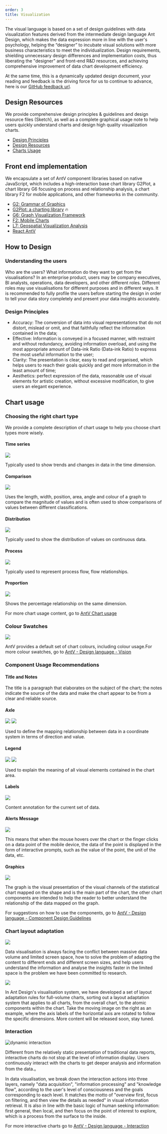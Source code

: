 ```yaml
---
order: 3
title: Visualization
---
```


The visual language is based on a set of design guidelines with data visualization features derived from the intermediate design language Ant Design, which makes the data expression more in line with the user's psychology, helping the “designer” to incubate visual solutions with more business characteristics to meet the individualization. Design requirements, shielding unnecessary design differences and implementation costs, thus liberating the "designer" and front-end R&D resources, and achieving comprehensive improvement of data chart development efficiency.

At the same time, this is a dynamically updated design document, your reading and feedback is the driving force for us to continue to advance, here is our [GitHub feedback url](https://github.com/antvis/site/issues).

## Design Resources

We provide comprehensive design principles & guidelines and design resource files (Sketch), as well as a complete graphical usage note to help users quickly understand charts and design high quality visualization charts.

- [Design Principles](https://antv.vision/zh/docs/specification/principles/basic)
- [Design Resources](https://antv.vision/zh/docs/specification/resources)
- [Charts Usage](https://antv-2018.alipay.com/zh-cn/vis/chart/index.html)

## Front end implementation

We encapsulate a set of AntV component libraries based on native JavaScript, which includes a high-interaction base chart library G2Plot, a chart library G6 focusing on process and relationship analysis, a chart library F2 for mobile applications, and other frameworks in the community.

- [G2: Grammar of Graphics](https://g2.antv.vision/en)
- [G2Plot: a charting library](https://g2plot.antv.vision/en) 🔥
- [G6: Graph Visualization Framework](https://g6.antv.vision/en)
- [F2: Mobile Charts](https://f2.antv.vision/en)
- [L7: Geospatial Visualization Analysis](https://l7.antv.vision/en)
- [React AntV](https://charts.ant.design/en)

## How to Design

### Understanding the users

Who are the users? What information do they want to get from the visualisations? In an enterprise product, users may be company executives, BI analysts, operations, data developers, and other different roles. Different roles may use visualisations for different purposes and in different ways. It is recommended to fully profile the users before starting the design in order to tell your data story completely and present your data insights accurately.

### Design Principles

- Accuracy: The conversion of data into visual representations that do not distort, mislead or omit, and that faithfully reflect the information contained in the data;
- Effective: Information is conveyed in a focused manner, with restraint and without redundancy, avoiding information overload, and using the most appropriate amount of Data-ink Ratio (Data-ink Ratio) to express the most useful information to the user;
- Clarity: The presentation is clear, easy to read and organised, which helps users to reach their goals quickly and get more information in the least amount of time;
- Aesthetics: perfect expression of the data, reasonable use of visual elements for artistic creation, without excessive modification, to give users an elegant experience.

## Chart usage

### Choosing the right chart type

We provide a complete description of chart usage to help you choose chart types more wisely.

#### Time series

<ImagePreview>
<img class="preview-img no-padding" description="Representative types: line graphs, area graphs, etc." src="https://gw.alipayobjects.com/mdn/rms_08e378/afts/img/A*z0ZSRabgdpQAAAAAAAAAAABkARQnAQ" />
</ImagePreview>

Typically used to show trends and changes in data in the time dimension.

#### Comparison

<ImagePreview>
<img class="preview-img no-padding" description="Representative types: bar charts, bubble charts, etc." src="https://gw.alipayobjects.com/mdn/rms_08e378/afts/img/A*mvE4T6jti5QAAAAAAAAAAABkARQnAQ" />
</ImagePreview>

Uses the length, width, position, area, angle and colour of a graph to compare the magnitude of values and is often used to show comparisons of values between different classifications.

#### Distribution

<ImagePreview>
<img class="preview-img no-padding" description="Representative types: Scatterplot, box plot, etc." src="https://gw.alipayobjects.com/mdn/rms_08e378/afts/img/A*_ft8Soe5p6EAAAAAAAAAAABkARQnAQ" />
</ImagePreview>

Typically used to show the distribution of values on continuous data.

#### Process

<ImagePreview>
<img class="preview-img no-padding" description="Types represented: funnel charts, etc." src="https://gw.alipayobjects.com/mdn/rms_08e378/afts/img/A*kJj6Qo3-UFIAAAAAAAAAAABkARQnAQ" />
</ImagePreview>

Typically used to represent process flow, flow relationships.

#### Proportion

<ImagePreview>
<img class="preview-img no-padding" description="Types represented: ring charts, pie charts, percentage stacked type charts, etc." src="https://gw.alipayobjects.com/mdn/rms_08e378/afts/img/A*52XJRK9B0KUAAAAAAAAAAABkARQnAQ" />
</ImagePreview>

Shows the percentage relationship on the same dimension.

For more chart usage content, go to [AntV Chart usage](https://antv-2018.alipay.com/zh-cn/vis/chart/index.html)

### Colour Swatches

<ImagePreview>
<img class="preview-img no-padding" description="AntV Example of official default colour swatches" src="https://gw.alipayobjects.com/mdn/rms_08e378/afts/img/A*Skn6TZsQ7ksAAAAAAAAAAABkARQnAQ" />
</ImagePreview>

AntV provides a default set of chart colours, including colour usage.For more colour swatches, go to [AntV - Design language - Vision](https://antv.vision/specification/language/palette)


### Component Usage Recommendations

#### Title and Notes

The title is a paragraph that elaborates on the subject of the chart; the notes indicate the source of the data and make the chart appear to be from a clear and reliable source.

#### Axle

<ImagePreview>
<img class="preview-img no-padding" description="Elements of the axis" src="https://gw.alipayobjects.com/mdn/rms_08e378/afts/img/A*i4tXQZkMGrMAAAAAAAAAAABkARQnAQ" />
</ImagePreview>

<ImagePreview>
<img class="preview-img no-padding" description="Classification of shafts" src="https://gw.alipayobjects.com/mdn/rms_08e378/afts/img/A*-ycMQZ48GykAAAAAAAAAAABkARQnAQ" />
</ImagePreview>

Used to define the mapping relationship between data in a coordinate system in terms of direction and value.

#### Legend

<ImagePreview>
<img class="preview-img no-padding" description="Elements of the legend" src="https://gw.alipayobjects.com/mdn/rms_08e378/afts/img/A*8oYwRJbGmhMAAAAAAAAAAABkARQnAQ" />
</ImagePreview>

<ImagePreview>
<img class="preview-img no-padding" description="Classification of legends" src="https://gw.alipayobjects.com/mdn/rms_08e378/afts/img/A*sSGjRJGyrqQAAAAAAAAAAABkARQnAQ" />
</ImagePreview>

Used to explain the meaning of all visual elements contained in the chart area.

#### Labels

<ImagePreview>
<img class="preview-img no-padding" description="Classification of labels" src="https://gw.alipayobjects.com/mdn/rms_08e378/afts/img/A*j2gNQ4E-wAoAAAAAAAAAAABkARQnAQ" />
</ImagePreview>

Content annotation for the current set of data.

#### Alerts Message

<ImagePreview>
<img class="preview-img no-padding" description="Elements of the alert message" src="https://gw.alipayobjects.com/zos/basement_prod/f9683e72-81a4-47cc-a208-6570187cce11.svg" />
</ImagePreview>

This means that when the mouse hovers over the chart or the finger clicks on a data point of the mobile device, the data of the point is displayed in the form of interactive prompts, such as the value of the point, the unit of the data, etc.

#### Graphics 

<ImagePreview>
<img class="preview-img no-padding" description="Classification of graphics" src="https://gw.alipayobjects.com/mdn/rms_08e378/afts/img/A*itDLQb2fXpkAAAAAAAAAAABkARQnAQ" />
</ImagePreview>

The graph is the visual presentation of the visual channels of the statistical chart mapped on the shape and is the main part of the chart, the other chart components are intended to help the reader to better understand the relationship of the data mapped on the graph.

For suggestions on how to use the components, go to [AntV - Design language - Component Design Guidelines](https://antv.vision/zh/docs/specification/components/titlenotes)

### Chart layout adaptation

<ImagePreview>
<img class="preview-img no-padding" description="Chart Responsive Schematic" src="https://gw.alipayobjects.com/mdn/rms_08e378/afts/img/A*0vfXTIlbSXwAAAAAAAAAAABkARQnAQ" />
</ImagePreview>

Data visualisation is always facing the conflict between massive data volume and limited screen space, how to solve the problem of adapting the content to different ends and different screen sizes, and help users understand the information and analyse the insights faster in the limited space is the problem we have been committed to research.

<ImagePreview>
<img class="preview-img no-padding" description="Design Ideas" src="https://gw.alipayobjects.com/mdn/rms_08e378/afts/img/A*WsO3T5klNMIAAAAAAAAAAABkARQnAQ" />
</ImagePreview>

In Ant Design's visualisation system, we have developed a set of layout adaptation rules for full-volume charts, sorting out a layout adaptation system that applies to all charts, from the overall chart, to the atomic components within the chart. Take the moving image on the right as an example, where the axis labels of the horizontal axis are rotated to follow the specific dimensions. More content will be released soon, stay tuned.

### Interaction

<ImagePreview>
  <img alt="dynamic interaction" src="https://gw.alipayobjects.com/mdn/rms_08e378/afts/img/A*QXtKSIMgaOUAAAAAAAAAAABkARQnAQ" />
</ImagePreview>

Different from the relatively static presentation of traditional data reports, interactive charts do not stop at the level of information display. Users continuously interact with the charts to get deeper analysis and information from the data.。

In data visualisation, we break down the interaction actions into three layers, namely "data acquisition", "information processing" and "knowledge flow", according to the user's level of consciousness and the goals corresponding to each level. It matches the motto of "overview first, focus on filtering, and then view the details as needed" in visual information retrieval. It is also in line with the basic logic of human seeking information: first general, then local, and then focus on the point of interest to explore, which is a process from the surface to the inside.

For more interactive charts go to [AntV - Design language - Interaction](https://antv.vision/zh/docs/specification/language/interact)
